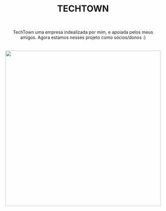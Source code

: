 <div align="center"><h1><b>TECHTOWN</b></h1></div> <p><p><p>
<br>
  
<div align="center">TechTown uma empresa indealizada por mim, e apoiada pelos meus amigos. Agora estamos nesses projeto como sócios/donos :)</div><br>
<br>



<div align="center">
<img src= "https://user-images.githubusercontent.com/102203391/161662035-187aa946-78bc-4a3b-a6f6-c57047a317f4.png" width="500px" />
</div>

